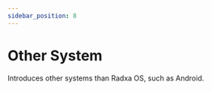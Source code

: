 ```yaml
---
sidebar_position: 8
---
```


# Other System

Introduces other systems than Radxa OS, such as Android.

<!-- <DocCardList /> -->
